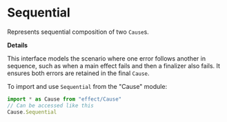# Sequential

Represents sequential composition of two `Cause`s.

**Details**

This interface models the scenario where one error follows another in
sequence, such as when a main effect fails and then a finalizer also fails.
It ensures both errors are retained in the final `Cause`.

To import and use `Sequential` from the "Cause" module:

```ts
import * as Cause from "effect/Cause"
// Can be accessed like this
Cause.Sequential
```
